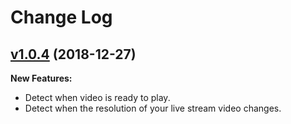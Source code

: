 # Change Log

## [v1.0.4](https://github.com/morenofa/VideoObserver.js/tree/v1.0.4) (2018-12-27)

**New Features:**

- Detect when video is ready to play.
- Detect when the resolution of your live stream video changes.
